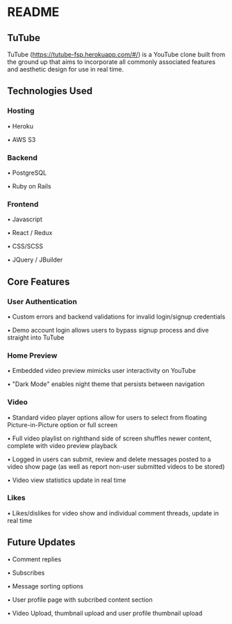 # README

## TuTube

TuTube (https://tutube-fsp.herokuapp.com/#/) is a YouTube clone built from the ground up that aims to incorporate all commonly associated features and aesthetic design for use in real time. 

## Technologies Used

### Hosting 

• Heroku

• AWS S3

### Backend 

• PostgreSQL

• Ruby on Rails

### Frontend 

• Javascript

• React / Redux

• CSS/SCSS

• JQuery / JBuilder

## Core Features

### User Authentication
• Custom errors and backend validations for invalid login/signup credentials 

• Demo account login allows users to bypass signup process and dive straight into TuTube

### Home Preview
• Embedded video preview mimicks user interactivity on YouTube

• "Dark Mode" enables night theme that persists between navigation

### Video 
• Standard video player options allow for users to select from floating Picture-in-Picture option or full screen

• Full video playlist on righthand side of screen shuffles newer content, complete with video preview playback

• Logged in users can submit, review and delete messages posted to a video show page (as well as report non-user submitted videos to be stored)

• Video view statistics update in real time

### Likes 

• Likes/dislikes for video show and individual comment threads, update in real time


## Future Updates

• Comment replies

• Subscribes

• Message sorting options

• User profile page with subcribed content section

• Video Upload, thumbnail upload and user profile thumbnail upload




